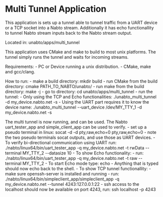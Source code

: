 Multi Tunnel Application
========================

This application is sets up a tunnel able to tunnel traffic from a UART device or a TCP socket into a Nabto stream. Additionally it has echo functionallity to tunnel Nabto stream inputs back to the Nabto stream output.

Located in:
    unabto/apps/multi_tunnel

This application uses CMake and make to build to most unix platforms. The tunnel simply runs the tunnel and waits for incoming streams.

Requirements:
    - PC or Device running a unix distribution.
    - CMake, make and gcc/clang.

How to run:
    - make a build directory: mkdir build
    - run CMake from the build directory: cmake PATH_TO_NABTO/unabto/
    - run make from the build directory:  make -j
    - go to directory: cd unabto/apps/multi_tunnel
    - run the tunnel:
        - Only using the TCP and Echo functionalities: ./unabto_multi_tunnel -d my_device.nabto.net -s
        - Using the UART part requires it to know the device name: ./unabto_multi_tunnel --uart_device /dev/MY_TTY_1 -d my_device.nabto.net -s

The multi tunnel is now running, and can be used. The Nabto uart_tester_app and simple_client_app can be used to verify.
    - set up a pseudo terminal in linux: socat -d -d pty,raw,echo=0 pty,raw,echo=0
    - note the two pseudo terminals socat outputs, and use those as UART devices.
    - To verify bi-directional communication using UART run: ./nabto/linux64/bin/uart_tester_app -q my_device.nabto.net -t rwData --terminal MY_TTY_2 --datasize 10
    - To show Echo functionality:
        - run: ./nabto/linux64/bin/uart_tester_app -q my_device.nabto.net -t raw --terminal MY_TTY_2
        - To start Echo mode type: echo
        - Anything that is typed should now echo back to the shell.
    - To show TCP tunnel functionallity:
        - make sure openssh-server is installed and running
        - run: ./nabto/linux64/bin/simpleclient_app/simpleclient_app -q my_device.nabto.net --tunnel 4243:127.0.0.1:22
        - ssh access to the localhost should now be available on port 4243, run: ssh localhost -p 4243